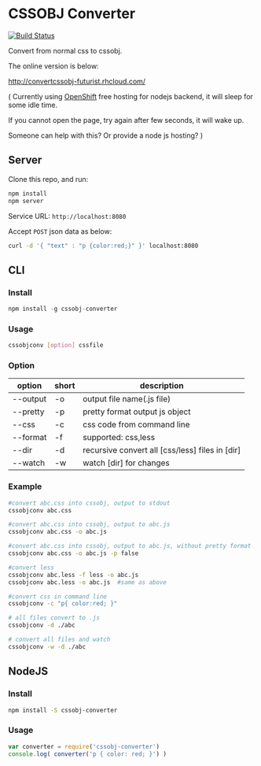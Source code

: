 # CSSOBJ Converter

[![Build Status](https://travis-ci.org/cssobj/cssobj-converter.svg?branch=master)](https://travis-ci.org/cssobj/cssobj-converter)

Convert from normal css to cssobj.

The online version is below:

http://convertcssobj-futurist.rhcloud.com/

( Currently using [OpenShift](https://www.openshift.com/) free hosting for nodejs backend, it will sleep for some idle time.

If you cannot open the page, try again after few seconds, it will wake up.

Someone can help with this? Or provide a node js hosting? )

## Server

Clone this repo, and run:

``` bash
npm install
npm server
```

Service URL: `http://localhost:8080`

Accept `POST` json data as below:

``` bash
curl -d '{ "text" : "p {color:red;}" }' localhost:8080
```

## CLI

### Install

``` javascript
npm install -g cssobj-converter
```

### Usage

``` bash
cssobjconv [option] cssfile
```

### Option

option | short | description
---|---|---
--output | -o | output file name(.js file)
--pretty | -p | pretty format output js object
--css | -c | css code from command line
--format | -f | supported: css,less
--dir | -d | recursive convert all [css/less] files in [dir]
--watch | -w | watch [dir] for changes

### Example

``` bash
#convert abc.css into cssobj, output to stdout
cssobjconv abc.css

#convert abc.css into cssobj, output to abc.js
cssobjconv abc.css -o abc.js

#convert abc.css into cssobj, output to abc.js, without pretty format
cssobjconv abc.css -o abc.js -p false

#convert less
cssobjconv abc.less -f less -o abc.js
cssobjconv abc.less -o abc.js  #same as above

#convert css in command line
cssobjconv -c "p{ color:red; }"

# all files convert to .js
cssobjconv -d ./abc

# convert all files and watch
cssobjconv -w -d ./abc

```


## NodeJS

### Install

``` bash
npm install -S cssobj-converter
```

### Usage

``` javascript
var converter = require('cssobj-converter')
console.log( converter('p { color: red; }') )
```

